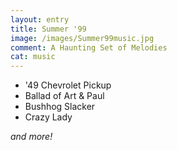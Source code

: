 ```yaml
---
layout: entry
title: Summer '99
image: /images/Summer99music.jpg
comment: A Haunting Set of Melodies
cat: music
---
```

* '49 Chevrolet Pickup
* Ballad of Art & Paul
* Bushhog Slacker
* Crazy Lady

_and more!_
